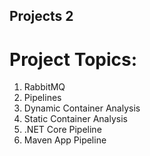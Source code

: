 ## Projects 2

# Project Topics:
1) RabbitMQ
2) Pipelines
3) Dynamic Container Analysis
4) Static Container Analysis
5) .NET Core Pipeline
6) Maven App Pipeline